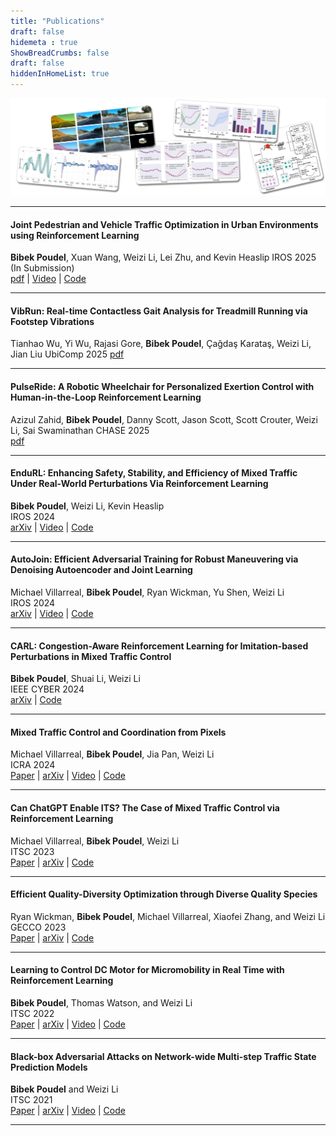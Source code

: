 ```yaml
---
title: "Publications"
draft: false
hidemeta : true
ShowBreadCrumbs: false
draft: false
hiddenInHomeList: true
---
```

![image](images/publications.png)


-------------------

#### Joint Pedestrian and Vehicle Traffic Optimization in Urban Environments using Reinforcement Learning
__Bibek Poudel__, Xuan Wang, Weizi Li, Lei Zhu, and Kevin Heaslip
IROS 2025 (In Submission)  
[pdf](https://poudel-bibek.github.io/pdfs/projects/joint_control/) | [Video](https://www.youtube.com/watch?v=Tec3H72cDT4) | [Code](https://github.com/poudel-bibek/Urban-Control)

-------------------

#### VibRun: Real-time Contactless Gait Analysis for Treadmill Running via Footstep Vibrations
Tianhao Wu, Yi Wu, Rajasi Gore, __Bibek Poudel__, Çağdaş Karataş, Weizi Li, Jian Liu
UbiComp 2025 
[pdf](/comingsoon/)  

-------------------

#### PulseRide: A Robotic Wheelchair for Personalized Exertion Control with Human-in-the-Loop Reinforcement Learning
Azizul Zahid, __Bibek Poudel__, Danny Scott, Jason Scott, Scott Crouter, Weizi Li, Sai Swaminathan
CHASE 2025  
[pdf](https://poudel-bibek.github.io/pdfs/projects/pulseride/)

-------------------

#### EnduRL: Enhancing Safety, Stability, and Efficiency of Mixed Traffic Under Real-World Perturbations Via Reinforcement Learning
__Bibek Poudel__, Weizi Li, Kevin Heaslip  
IROS 2024  
[arXiv](https://arxiv.org/abs/2311.12261) | [Video](https://youtu.be/TpyKSPNtrxM) | [Code](https://github.com/poudel-bibek/EnduRL)

-------------------

#### AutoJoin: Efficient Adversarial Training for Robust Maneuvering via Denoising Autoencoder and Joint Learning
Michael Villarreal, __Bibek Poudel__, Ryan Wickman, Yu Shen, Weizi Li  
IROS 2024  
[arXiv](https://arxiv.org/abs/2205.10933) | [Video](https://youtu.be/Gb-byAgnskI) | [Code](https://github.com/tmvllrrl/AutoJoin)

-------------------

#### CARL: Congestion-Aware Reinforcement Learning for Imitation-based Perturbations in Mixed Traffic Control
__Bibek Poudel__, Shuai Li, Weizi Li  
IEEE CYBER 2024  
[arXiv](https://arxiv.org/abs/2404.00796) | [Code](https://github.com/poudel-bibek/CARL)

-------------------

#### Mixed Traffic Control and Coordination from Pixels
Michael Villarreal, __Bibek Poudel__, Jia Pan, Weizi Li  
ICRA 2024  
[Paper](https://ieeexplore.ieee.org/abstract/document/10610517) | [arXiv](https://arxiv.org/abs/2302.09167) | [Video](https://youtu.be/g-aBGhdFHXU) | [Code](https://github.com/tmvllrrl/mtc-pixels)

-------------------

#### Can ChatGPT Enable ITS? The Case of Mixed Traffic Control via Reinforcement Learning
Michael Villarreal, __Bibek Poudel__, Weizi Li  
ITSC 2023  
[Paper](https://ieeexplore.ieee.org/document/10422410) | [arXiv](https://arxiv.org/abs/2306.08094) | [Code](https://github.com/tmvllrrl/its-study)

-------------------

#### Efficient Quality-Diversity Optimization through Diverse Quality Species
Ryan Wickman, __Bibek Poudel__, Michael Villarreal, Xiaofei Zhang, and Weizi Li  
GECCO 2023  
[Paper](https://dl.acm.org/doi/10.1145/3583133.3590581) | [arXiv](https://arxiv.org/abs/2304.07425) | [Code](https://github.com/rwickman/NEAT_RL)

-------------------

#### Learning to Control DC Motor for Micromobility in Real Time with Reinforcement Learning
__Bibek Poudel__, Thomas Watson, and Weizi Li  
ITSC 2022  
[Paper](https://doi.org/10.1109/ITSC55140.2022.9921919) | [arXiv](https://arxiv.org/abs/2108.00138) | [Video](https://www.youtube.com/watch?v=TgZS54wQ3ss) | [Code](https://github.com/poudel-bibek/NFQ_Golf_Cart)

-------------------

#### Black-box Adversarial Attacks on Network-wide Multi-step Traffic State Prediction Models
__Bibek Poudel__ and Weizi Li  
ITSC 2021  
[Paper](https://doi.org/10.1109/ITSC48978.2021.9564671) | [arXiv](https://arxiv.org/abs/2110.08712) | [Video](https://www.youtube.com/watch?v=yxOBCIl1o-Y) | [Code](https://github.com/poudel-bibek/black_box_traffic)

-------------------


<!-- - ”EnduRL: Enhancing Safety, Stability, and Efficiency of Mixed Traffic Under Real-World Perturbations Via Reinforcement Learning.”,  *IROS 2024*: __Bibek Poudel__, Weizi Li, Kevin Heaslip
    - [Arxiv](https://arxiv.org/abs/2311.12261), [Code](https://github.com/poudel-bibek/EnduRL), [Video](https://youtu.be/TpyKSPNtrxM)

- "AutoJoin: Efficient Adversarial Training for Robust Maneuvering via Denoising Autoencoder and Joint Learning.", *IROS 2024*: Michael Villarreal, __Bibek Poudel__, Ryan Wickman, Yu Shen, Weizi Li
    - [Arxiv](https://arxiv.org/abs/2205.10933), [Code](https://github.com/tmvllrrl/AutoJoin), [Video](https://youtu.be/Gb-byAgnskI)

- ”CARL: Congestion-Aware Reinforcement Learning for Imitation-based Perturbations in Mixed Traffic Control.”,  *IEEE CYBER 2024*: __Bibek Poudel__, Shuai Li, Weizi Li
    - [Arxiv](https://arxiv.org/abs/2404.00796), [Code](https://github.com/poudel-bibek/CARL)

- "Mixed Traffic Control and Coordination from Pixels.", *ICRA 2024*: Michael Villarreal, __Bibek Poudel__, Jia Pan, Weizi Li
    - [Paper](https://ieeexplore.ieee.org/abstract/document/10610517), [Arxiv](https://arxiv.org/abs/2302.09167), [Code](https://github.com/tmvllrrl/mtc-pixels), [Video](https://youtu.be/g-aBGhdFHXU)

- "Can ChatGPT Enable ITS? The Case of Mixed Traffic Control via Reinforcement Learning.", *ITSC 2023*: Michael Villarreal, __Bibek Poudel__, Weizi Li
    - [Arxiv](https://arxiv.org/abs/2306.08094), [Code](https://github.com/tmvllrrl/its-study)

- "Efficient Quality-Diversity Optimization through Diverse Quality Species.", *GECCO 2023*: Ryan Wickman, __Bibek Poudel__, Michael Villarreal, Xiaofei Zhang, and Weizi Li
    - [Paper](https://dl.acm.org/doi/10.1145/3583133.3590581), [Arxiv](https://arxiv.org/abs/2304.07425), [Code](https://github.com/rwickman/NEAT_RL)

- "Learning to Control DC Motor for Micromobility in Real Time with Reinforcement Learning.", *ITSC 2022*: __Bibek Poudel__, Thomas Watson, and Weizi Li
    - [Paper](https://doi.org/10.1109/ITSC55140.2022.9921919), [Arxiv](https://arxiv.org/abs/2108.00138), [Video](https://www.youtube.com/watch?v=TgZS54wQ3ss), [Code](https://github.com/poudel-bibek/NFQ_Golf_Cart)

- "Black-box Adversarial Attacks on Network-wide Multi-step Traffic State Prediction Models.", *ITSC 2021*: __Bibek Poudel__ and Weizi Li
    - [Paper](https://doi.org/10.1109/ITSC48978.2021.9564671), [Arxiv](https://arxiv.org/abs/2110.08712), [Video](https://www.youtube.com/watch?v=yxOBCIl1o-Y), [Code](https://github.com/poudel-bibek/black_box_traffic) -->
